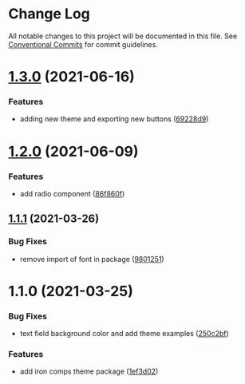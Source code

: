 # Change Log

All notable changes to this project will be documented in this file.
See [Conventional Commits](https://conventionalcommits.org) for commit guidelines.

# [1.3.0](https://github.com/TractorZoom/component-library/compare/@tractorzoom/theme@1.2.0...@tractorzoom/theme@1.3.0) (2021-06-16)


### Features

* adding new theme and exporting new buttons ([69228d9](https://github.com/TractorZoom/component-library/commit/69228d9f67bd5b1e85d9e2877388a9811457ee09))





# [1.2.0](https://github.com/TractorZoom/component-library/compare/@tractorzoom/theme@1.1.1...@tractorzoom/theme@1.2.0) (2021-06-09)


### Features

* add radio component ([86f860f](https://github.com/TractorZoom/component-library/commit/86f860ff6744fadc72663f725a236101b7f4d1f4))





## [1.1.1](https://github.com/TractorZoom/component-library/compare/@tractorzoom/theme@1.1.0...@tractorzoom/theme@1.1.1) (2021-03-26)


### Bug Fixes

* remove import of font in package ([9801251](https://github.com/TractorZoom/component-library/commit/9801251b378f4df5c2cfbdace0def6cf1f3338d6))





# 1.1.0 (2021-03-25)


### Bug Fixes

* text field background color and add theme examples ([250c2bf](https://github.com/TractorZoom/component-library/commit/250c2bf59cbef74e46e807ce1a45c44fef4b0659))


### Features

* add iron comps theme package ([1ef3d02](https://github.com/TractorZoom/component-library/commit/1ef3d022372769761f1cc2071784f7b84c20c7b0))
